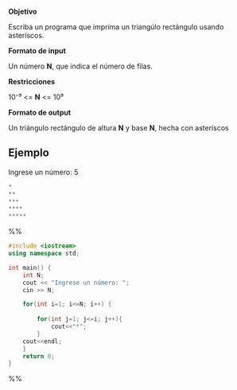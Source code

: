 **Objetivo**

Escriba un programa que imprima un triangúlo rectángulo usando asteríscos.

**Formato de input**

Un número **N**, que indica el número de filas.

**Restricciones**

10⁻⁹ <= **N** <= 10⁹

**Formato de output**

Un triángulo rectángulo de altura **N** y base **N**, hecha con asteríscos

## Ejemplo
Ingrese un número: 5
```c++
*
**
***
****
*****
```

%%
```c++
#include <iostream>
using namespace std;

int main() {
	int N;
	cout << "Ingrese un número: ";
	cin >> N;

	for(int i=1; i<=N; i++) {
	
		for(int j=1; j<=i; j++){
			cout<<"*";
		}
	cout<<endl;
	}
	return 0;
}
```
%%